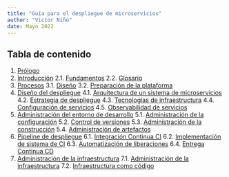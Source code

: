```yaml
---
title: "Guía para el despliegue de microservicios"
author: "Victor Niño"
date: Mayo 2022
---
```


## Tabla de contenido

1. [Prólogo](./prologo.md)
2. [Introducción](./introduccion/README.md)
   2.1. [Fundamentos](./introduccion/fundamentos.md)
   2.2. [Glosario](./introduccion/glosario.md)
3. [Procesos](./procesos/README.md)
   3.1. [Diseño](./procesos/diseno.md)
   3.2. [Preparación de la plataforma](./procesos/preparacion-plataforma.md)
4. [Diseño del despliegue](./diseno-despliegue/README.md)
   4.1. [Arquitectura de un sistema de microservicios](./diseno-despliegue/arquitectura.md)
   4.2. [Estrategia de despliegue](./diseno-despliegue/estrategia.md)
   4.3. [Tecnologías de infraestructura](./diseno-despliegue/tecnologias-infraestructura.md)
   4.4. [Configuración de servicios](./diseno-despliegue/configuracion.md)
   4.5. [Observabilidad de servicios](./diseno-despliegue/observabilidad.md)
5. [Administración del entorno de desarrollo](./admin-entorno-desarrollo/README.md)
   5.1. [Administración de la configuración](./admin-entorno-desarrollo/admin-config.md)
   5.2. [Control de versiones](./admin-entorno-desarrollo/control-versiones.md)
   5.3. [Administración de la construcción](./admin-entorno-desarrollo/admin-construccion.md)
   5.4. [Administración de artefactos](./admin-entorno-desarrollo/admin-artefactos.md)
6. [Pipeline de despliegue](./pipeline-despliegue/README.md)
   6.1. [Integración Continua CI](./pipeline-despliegue/integracion-continua.md)
   6.2. [Implementación de sistema de CI](./pipeline-despliegue/servidor-ci.md)
   6.3. [Automatización de liberaciones](./pipeline-despliegue/automatizacion-liberaciones.md)
   6.4. [Entrega Continua CD](./pipeline-despliegue/entrega-continua.md)
7. [Administración de la infraestructura](./infraestructura/README.md)
   7.1. [Administración de la infraestructura](./infraestructura/admin-infra.md)
   7.2. [Infraestructura como código](./infraestructura/infra-como-codigo.md)
